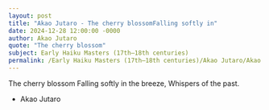 ```yaml
---
layout: post
title: "Akao Jutaro - The cherry blossomFalling softly in"
date: 2024-12-28 12:00:00 -0000
author: Akao Jutaro
quote: "The cherry blossom"
subject: Early Haiku Masters (17th–18th centuries)
permalink: /Early Haiku Masters (17th–18th centuries)/Akao Jutaro/Akao Jutaro - The cherry blossomFalling softly in
---
```


The cherry blossom
Falling softly in the breeze,
Whispers of the past.

- Akao Jutaro

